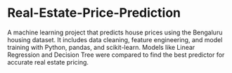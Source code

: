 # Real-Estate-Price-Prediction
A machine learning project that predicts house prices using the Bengaluru housing dataset. It includes data cleaning, feature engineering, and model training with Python, pandas, and scikit-learn. Models like Linear Regression and Decision Tree were compared to find the best predictor for accurate real estate pricing.
